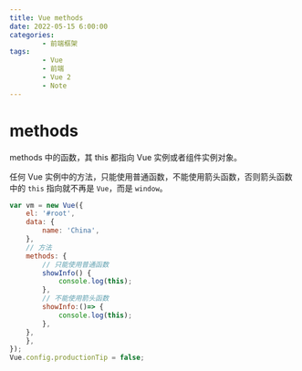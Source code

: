 ```yaml
---
title: Vue methods
date: 2022-05-15 6:00:00
categories:
        - 前端框架
tags:
        - Vue
        - 前端
        - Vue 2
        - Note
---
```


# methods

methods 中的函数，其 this 都指向 Vue 实例或者组件实例对象。

任何 Vue 实例中的方法，只能使用普通函数，不能使用箭头函数，否则箭头函数中的 `this` 指向就不再是 `Vue`，而是 `window`。

```js
var vm = new Vue({
	el: '#root',
	data: {
		name: 'China',
	},
    // 方法
	methods: {
        // 只能使用普通函数
		showInfo() {
			console.log(this);
		},
        // 不能使用箭头函数
        showInfo:()=> {
			console.log(this);
		},
	},
	},
});
Vue.config.productionTip = false;

```
